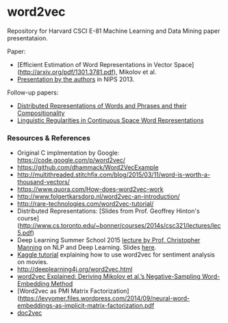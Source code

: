 # word2vec

Repository for Harvard CSCI E-81 Machine Learning and Data Mining paper presentataion.

Paper: 
* [Efficient Estimation of Word Representations in Vector Space] (http://arxiv.org/pdf/1301.3781.pdf), Mikolov et al.
* [Presentation by the authors](https://docs.google.com/file/d/0B7XkCwpI5KDYRWRnd1RzWXQ2TWc/edit) in NIPS 2013.

Follow-up papers:
* [Distributed Representations of Words and Phrases and their Compositionality](http://arxiv.org/pdf/1310.4546.pdf)
* [Linguistic Regularities in Continuous Space Word Representations](http://research.microsoft.com/pubs/189726/rvecs.pdf)

### Resources & References
* Original C implmentation by Google: https://code.google.com/p/word2vec/
* https://github.com/dhammack/Word2VecExample
* http://multithreaded.stitchfix.com/blog/2015/03/11/word-is-worth-a-thousand-vectors/
* https://www.quora.com/How-does-word2vec-work
* http://www.folgertkarsdorp.nl/word2vec-an-introduction/
* http://rare-technologies.com/word2vec-tutorial/
* Distributed Representations: [Slides from Prof. Geoffrey Hinton's course] (http://www.cs.toronto.edu/~bonner/courses/2014s/csc321/lectures/lec5.pdf)
* Deep Learning Summer School 2015 [lecture by Prof. Christopher Manning](http://videolectures.net/deeplearning2015_manning_language_vectors/) on NLP and Deep Learning. Slides [here](http://videolectures.net/site/normal_dl/tag=983669/deeplearning2015_manning_language_vectors_01.pdf). 
* [Kaggle tutorial](https://www.kaggle.com/c/word2vec-nlp-tutorial) explaining how to use word2vec for sentiment analysis on movies.
* http://deeplearning4j.org/word2vec.html
* [word2vec Explained: Deriving Mikolov et al.’s Negative-Sampling Word-Embedding Method](http://arxiv.org/pdf/1402.3722v1.pdf)
* [Word2vec as PMI Matrix Factorization](https://levyomer.files.wordpress.com/2014/09/neural-word-embeddings-as-implicit-matrix-factorization.pdf
* [doc2vec](https://github.com/fbkarsdorp/doc2vec/blob/master/doc2vec.ipynb)

